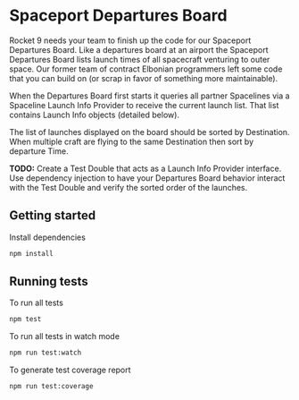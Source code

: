# Spaceport Departures Board

Rocket 9 needs your team to finish up the code for our Spaceport Departures Board. Like a departures board at an airport the Spaceport Departures Board lists launch times of all spacecraft venturing to outer space. Our former team of contract Elbonian programmers left some code that you can build on (or scrap in favor of something more maintainable).

When the Departures Board first starts it queries all partner Spacelines via a Spaceline Launch Info Provider to receive the current launch list. That list contains Launch Info objects (detailed below).

The list of launches displayed on the board should be sorted by Destination. When multiple craft are flying to the same Destination then sort by departure Time.

**TODO:** Create a Test Double that acts as a Launch Info Provider interface. Use dependency injection to have your Departures Board behavior interact with the Test Double and verify the sorted order of the launches.

## Getting started

Install dependencies

```sh
npm install
```

## Running tests

To run all tests

```sh
npm test
```

To run all tests in watch mode

```sh
npm run test:watch
```

To generate test coverage report

```sh
npm run test:coverage
```